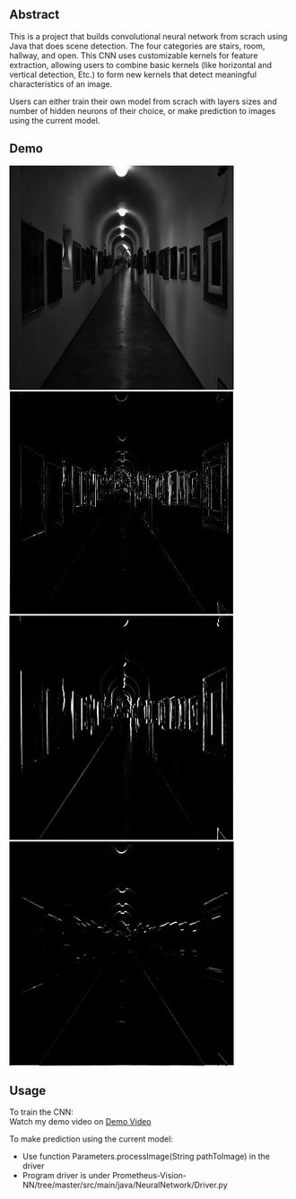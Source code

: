 ## Abstract
This is a project that builds convolutional neural network from scrach using Java that does scene detection. The four categories are stairs, room, hallway, and open. This CNN uses customizable kernels for feature extraction, allowing users to combine basic kernels (like horizontal and vertical detection, Etc.) to form new kernels that detect meaningful characteristics of an image.  
  
Users can either train their own model from scrach with layers sizes and number of hidden neurons of their choice, or make prediction to images using the current model.

## Demo
![original](https://github.com/GrayardET/Prometheus-Vision-NN/blob/master/DemoImage/original.jpg)
![edgeDetection](https://github.com/GrayardET/Prometheus-Vision-NN/blob/master/DemoImage/edgeDetection.jpg)
![Vertical](https://github.com/GrayardET/Prometheus-Vision-NN/blob/master/DemoImage/Vertical.jpg)
![Horizontal](https://github.com/GrayardET/Prometheus-Vision-NN/blob/master/DemoImage/Horizontal.jpg)

## Usage
To train the CNN:  
Watch my demo video on [Demo Video](https://www.youtube.com/watch?v=hOvhwzl06vo)  
  
    
To make prediction using the current model:  
* Use function Parameters.processImage(String pathToImage) in the driver  
* Program driver is under Prometheus-Vision-NN/tree/master/src/main/java/NeuralNetwork/Driver.py  